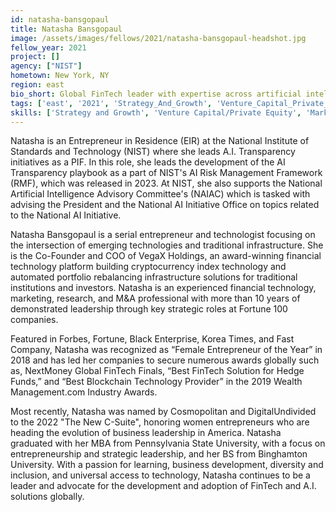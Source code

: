 ```yaml
---
id: natasha-bansgopaul
title: Natasha Bansgopaul
image: /assets/images/fellows/2021/natasha-bansgopaul-headshot.jpg
fellow_year: 2021
project: []
agency: ["NIST"]
hometown: New York, NY
region: east
bio_short: Global FinTech leader with expertise across artificial intelligence, emerging technologies, and inter-agency collaboration.
tags: ['east', '2021', 'Strategy_And_Growth', 'Venture_Capital_Private_Equity', 'Marketing_And_Communications', 'active']
skills: ['Strategy and Growth', 'Venture Capital/Private Equity', 'Marketing and Communications']
---
```

Natasha is an Entrepreneur in Residence (EIR) at the National Institute of Standards and Technology (NIST) where she leads A.I. Transparency initiatives as a PIF. In this role, she leads the development of the AI Transparency playbook as a part of NIST's AI Risk Management Framework (RMF), which was released in 2023. At NIST, she also supports the National Artificial Intelligence Advisory Committee's (NAIAC) which is tasked with advising the President and the National AI Initiative Office on topics related to the National AI Initiative.

Natasha Bansgopaul is a serial entrepreneur and technologist focusing on the intersection of emerging technologies and traditional infrastructure. She is the Co-Founder and COO of VegaX Holdings, an award-winning financial technology platform building cryptocurrency index technology and automated portfolio rebalancing infrastructure solutions for traditional institutions and investors. Natasha is an experienced financial technology, marketing, research, and M&A professional with more than 10 years of demonstrated leadership through key strategic roles at Fortune 100 companies.

Featured in Forbes, Fortune, Black Enterprise, Korea Times, and Fast Company, Natasha was recognized as “Female Entrepreneur of the Year” in 2018 and has led her companies to secure numerous awards globally such as, NextMoney Global FinTech Finals, “Best FinTech Solution for Hedge Funds,” and “Best Blockchain Technology Provider” in the 2019 Wealth Management.com Industry Awards.

Most recently, Natasha was named by Cosmopolitan and DigitalUndivided to the 2022 "The New C-Suite", honoring women entrepreneurs who are heading the evolution of business leadership in America. Natasha graduated with her MBA from Pennsylvania State University, with a focus on entrepreneurship and strategic leadership, and her BS from Binghamton University. With a passion for learning, business development, diversity and inclusion, and universal access to technology, Natasha continues to be a leader and advocate for the development and adoption of FinTech and A.I. solutions globally.